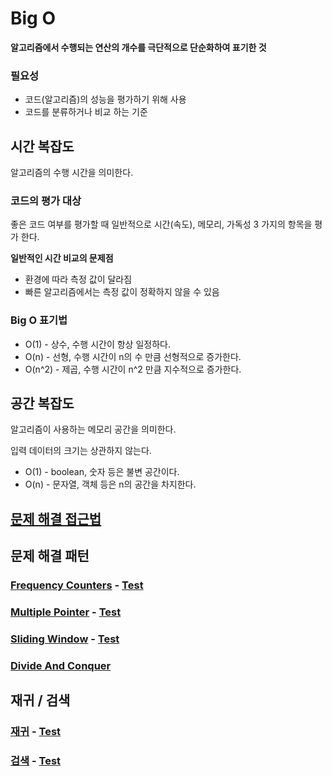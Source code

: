 # Big O

**알고리즘에서 수행되는 연산의 개수를 극단적으로 단순화하여 표기한 것**

### 필요성

- 코드(알고리즘)의 성능을 평가하기 위해 사용
- 코드를 분류하거나 비교 하는 기준

## 시간 복잡도

알고리즘의 수행 시간을 의미한다.

### 코드의 평가 대상

좋은 코드 여부를 평가할 때 일반적으로 시간(속도), 메모리, 가독성 3 가지의 항목을 평가 한다.

**일반적인 시간 비교의 문제점**

- 환경에 따라 측정 값이 달라짐
- 빠른 알고리즘에서는 측정 값이 정확하지 않을 수 있음

### Big O 표기법

- O(1) - 상수, 수행 시간이 항상 일정하다.
- O(n) - 선형, 수행 시간이 n의 수 만큼 선형적으로 증가한다.
- O(n^2) - 제곱, 수행 시간이 n^2 만큼 지수적으로 증가한다.

## 공간 복잡도

알고리즘이 사용하는 메모리 공간을 의미한다.

입력 데이터의 크기는 상관하지 않는다.

- O(1) - boolean, 숫자 등은 불변 공간이다.
- O(n) - 문자열, 객체 등은 n의 공간을 차지한다.

## [문제 해결 접근법](README2.md)

## 문제 해결 패턴

### [Frequency Counters](src/main/java/patterns/FrequencyCounter.java) - [Test](src/test/java/patterns/FrequencyCounterTest.java)

### [Multiple Pointer](src/main/java/patterns/MultiplePointer.java) - [Test](src/test/java/patterns/MultiplePointerTest.java)

### [Sliding Window](src/main/java/patterns/SlidingWindow.java) - [Test](src/test/java/patterns/SlidingWindowTest.java)

### [Divide And Conquer](src/main/java/patterns/DivideConquer.java)

## 재귀 / 검색
### [재귀](src/main/java/recursion/Recursion.java) - [Test](src/test/java/recursion/RecursionTest.java)

### [검색](src/main/java/search/Search.java) - [Test](src/test/java/search/searchTest.java)

